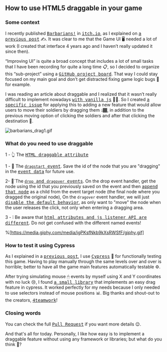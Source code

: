 ## How to use HTML5 draggable in your game

### Some context

I recently published <kbd>[Barbarians!](https://github.com/W01fw00d/barbarians)</kbd> in <kbd>[itch.io](https://w01fw00d.itch.io/barbarians)</kbd>, as I explained on <kbd>[a previous post](https://thenursewhocoded.hashnode.dev/how-to-publish-an-html-game-in-itchio)</kbd> ✍. It was clear to me that the Game UI 🖥 needed a lot of work (I created that interface 4 years ago and I haven’t really updated it since then).

“Improving UI” is quite a broad concept that includes a lot of small tasks that I have been recording for quite a long time 📋, so I decided to organize this “sub-project” using a <kbd>[GitHub project board](https://github.com/W01fw00d/barbarians/projects/3)</kbd>. That way I could stay focused on my main goal and don’t get distracted fixing game logic bugs 🐛 for example.

I was reading an article about draggable and I realized that it wasn’t really difficult to implement nowadays <kbd>[with vanilla js](https://www.w3schools.com/tags/tryit.asp?filename=tryhtml5_global_draggable)</kbd> 👍🏼. So I created <kbd>[a specific issue](https://github.com/W01fw00d/barbarians/issues/102)</kbd> for applying this to adding a new feature that would allow users to move their soldiers by dragging them 👆🏾, in addition to the previous moving option of clicking the soldiers and after that clicking the destination 🥱.

![barbarians_drag1.gif](https://cdn.hashnode.com/res/hashnode/image/upload/v1621843747024/WFYO2Rz99.gif)


### What do you need to use draggable

1 - 👆 The <kbd>[HTML draggable attribute](https://github.com/W01fw00d/barbarians/pull/103/files?file-filters%5B%5D=.js#diff-084b74600de3ecc1e3249a315ce89fc798ef2b12a95088004432c06265b2fdb9R9)</kbd>

1 - 📨 The <kbd>[`dragstart` event](https://github.com/W01fw00d/barbarians/pull/103/files?file-filters%5B%5D=.js#diff-0294806d5f7755f2157de75bad0538836429a1aed7badb04552ff38513bb80aeR251)</kbd>. Save the id of the node that you are "dragging" in the <kbd>[event data](https://github.com/W01fw00d/barbarians/pull/103/files?file-filters%5B%5D=.js#diff-0294806d5f7755f2157de75bad0538836429a1aed7badb04552ff38513bb80aeR248)</kbd> for future use.

2- 📩´The <kbd>[`drop` and `dragover` events](https://github.com/W01fw00d/barbarians/pull/103/files?file-filters%5B%5D=.js#diff-0294806d5f7755f2157de75bad0538836429a1aed7badb04552ff38513bb80aeR220-R229)</kbd>. On the drop event handler, get the node using the id that you previously saved on the event and then <kbd>[append that node](https://github.com/W01fw00d/barbarians/pull/103/files?file-filters%5B%5D=.js#diff-0294806d5f7755f2157de75bad0538836429a1aed7badb04552ff38513bb80aeR186)</kbd> as a child from the event target node (the final node where you dragged the original node), On the `dragover` event handler, we will just <kbd>[disable the default behavior](https://github.com/W01fw00d/barbarians/pull/103/files?file-filters%5B%5D=.js#diff-0294806d5f7755f2157de75bad0538836429a1aed7badb04552ff38513bb80aeR225)</kbd>, as only want to "move" the node when the user releases the click, not only when entering a dragging area.

3 - ❕ Be aware that <kbd>[html attributes and js listener API are different](https://stackoverflow.com/a/67453844/5235624)</kbd>. Do not get confused with the different named events!

%[https://media.giphy.com/media/igPKsfNkb9kXsRWSfF/giphy.gif]


### How to test it using Cypress

As I explained in a <kbd>[previous post](https://thenursewhocoded.hashnode.dev/)</kbd>, I use <kbd>[Cypress](https://www.cypress.io/)</kbd> 🌳 for functionally testing this game. Having to play manually through the same levels over and over is horrible; better to have all the game main features automatically testable ⚙.

After trying simulating mouse 🖱 events by myself using X and Y coordinates with no luck 😢, I found <kbd>[a small library](https://github.com/4teamwork/cypress-drag-drop)</kbd> that implements an easy drag feature in cypress. It worked perfectly for my needs because I only needed to use selectors instead of mouse positions 📊. Big thanks and shout-out to the creators, <kbd>[4teamwork](https://github.com/4teamwork)</kbd>!


### Closing words

You can check the full <kbd>[Pull Request](https://github.com/W01fw00d/barbarians/pull/103
)</kbd> if you want more details 😉.

And that's all for today. Personally, I like how easy is to implement a draggable feature without using any framework or libraries; but what do you think 🤗?
